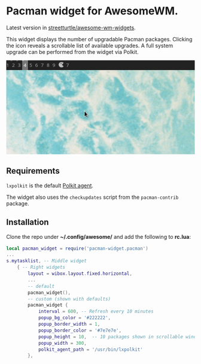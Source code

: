 # Pacman widget for AwesomeWM.

Latest version in [streetturtle/awesome-wm-widgets](https://github.com/streetturtle/awesome-wm-widgets/tree/master/pacman-widget).

This widget displays the number of upgradable Pacman packages. Clicking the icon reveals a scrollable list of available upgrades. A full system upgrade can be performed from the widget via Polkit.

![](screenshots/pacman.gif)

## Requirements
`lxpolkit` is the default [Polkit agent](https://wiki.archlinux.org/title/Polkit).

The widget also uses the `checkupdates` script from the `pacman-contrib` package.


## Installation

Clone the repo under **~/.config/awesome/** and add the following to **rc.lua**:

```lua
local pacman_widget = require('pacman-widget.pacman')
...
s.mytasklist, -- Middle widget
	{ -- Right widgets
    	layout = wibox.layout.fixed.horizontal,
        ...
        -- default
        pacman_widget(),
        -- custom (shown with defaults)
        pacman_widget {
            interval = 600,	-- Refresh every 10 minutes
            popup_bg_color = '#222222',
            popup_border_width = 1,
            popup_border_color = '#7e7e7e',
            popup_height = 10,	-- 10 packages shown in scrollable window
            popup_width = 300,
            polkit_agent_path = '/usr/bin/lxpolkit'
        },
```

